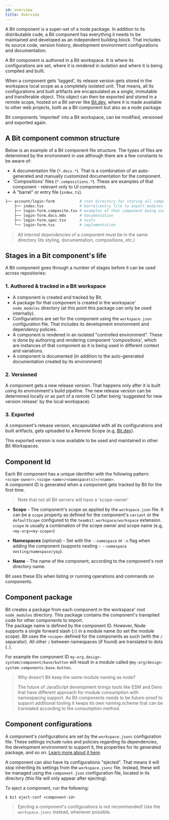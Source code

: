 ```yaml
---
id: overview
title: Overview
---
```


A Bit component is a super-set of a node package. In addition to its distributable code, a Bit component has everything it needs to be maintained and developed as an independent building block.
That includes its source code, version history, development environment configurations and documentation.

A Bit component is authored in a Bit workspace. It is where its configurations are set, where it is rendered in isolation and where it is being compiled and built.

When a component gets 'tagged', its release version gets stored in the workspace local scope as a completely isolated unit.
That means, all its configurations and built artifacts are encapsulated as a single, immutable and transferable object.
This object can then be exported and stored in a remote scope, hosted on a Bit server like [Bit.dev](https://bit.dev), where it is made available to other web projects, both as a Bit component but also as a node package.

Bit components 'imported' into a Bit workspace, can be modified, versioned and exported again.

## A Bit component common structure

Below is an example of a Bit component file structure. The types of files are determined by the environment in use although there are a few constants to be aware of:

- A documentation file (`*.docs.*`). That is a combination of an auto-generated and manually customized documentation for the component.
- 'Compositions' files (`*.compositions.*`). These are examples of that component - relevant only to UI components.
- A "barrel" or entry file (`index.ts`).

```sh
├── account/login-form           # root directory for storing all component files
    ├── index.tsx                # barrel/entry file to export modules
    ├── login-form.composite.tsx # examples of that component being used
    ├── login-form.docs.mdx      # documentation
    ├── login-form.spec.tsx      # tests
    └── login-form.tsx           # implementation
```

> All _internal dependencies_ of a component must be in the same directory (its styling, documentation, compositions, etc.)

## Stages in a Bit component's life

A Bit component goes through a number of stages before it can be used across repositories:

### 1. Authored & tracked in a Bit workspace

- A component is created and tracked by Bit.
- A package for that component is created in the workspace' `node_modules` directory (at this point this package can only be used internally).
- Configurations are set for the component using the `workspace.json` configuration file. That includes its development environment and dependency policies.
- A component is rendered in an isolated "controlled environment". These is done by authoring and rendering component 'compositions', which are instances of that component as it is being used in different context and variations.
- A component is documented (in addition to the auto-generated documentation created by its environment)

### 2. Versioned

A component gets a new release version. That happens only after it is built using its environment's build pipeline. The new release version can be determined locally or as part of a remote CI (after being 'suggested for new version release' by the local workspace).

### 3. Exported

A component's release version, encapsulated with all its configurations and built artifacts, gets uploaded to a Remote Scope (e.g, [Bit.dev](https://bit.dev)).

This exported version is now available to be used and maintained in other Bit Workspaces.

## Component Id

Each Bit component has a unique identifier with the following pattern:<br />
`<scope-owner>.<scope-name>/<namespace(s)>/<name>`. <br />
A component ID is generated when a component gets tracked by Bit for the first time.

> Note that not all Bit servers will have a 'scope-owner'

- **Scope** - The component's scope as applied by the `workspace.json` file. It can be a `scope` property as defined for the component's `variant` or the `defaultScope` configured to the `teambit.workspace/workspace` extension. `scope` is usually a combination of the scope owner and scope name (e.g, `<my-org><my-scope>`)

- **Namespaces** (optional) - Set with the `--namespace` or `-n` flag when adding the component (supports nesting - `--namespace nesting/namespace/yay`).
- **Name** - The name of the component, according to the component's root directory name.

Bit uses these IDs when listing or running operations and commands on components.

## Component package

Bit creates a package from each component in the workspace' root `node_modules` directory. This package contains the component's transpiled code for other components to import.  
The package name is defined by the component ID. However, Node supports a single forward slash (`/`) in a module name (to set the module scope). Bit uses the `<scope>` defined for the components as such (with the `/` separator). All other `/` between namespaces (if found) are translated to dots (`.`).

For example the component ID `my-org.design-system/component/base/button` will result in a module called `@my-org/design-system.components.base.button`.

> Why doesn't Bit keep the same module naming as node?
>
> The future of JavaScript development brings tools like ESM and Deno that have different approach for module consumption with namespacing support. As Bit components needs to be future-proof to support additional tooling it keeps its own naming scheme that can be translated according to the consumption method.

## Component configurations

A component's configurations are set by the `workspace.jsonc` configuration file. These settings include rules and policies regarding its dependencies, the development environment to support it, the properties for its generated package, and so on. [Learn more about it here](/workspace/configurations).

A component can also have its configurations "ejected". That means it will stop inheriting its settings from the `workspace.jsonc` file. Instead, these will be managed using the `component.json` configuration file, located in its directory (this file will only appear after ejecting).

To eject a component, run the following:

```shell
$ bit eject-conf <component-id>
```

> Ejecting a component's configurations is not recommended! Use the `workspace.jsonc` instead, whenever possible.
